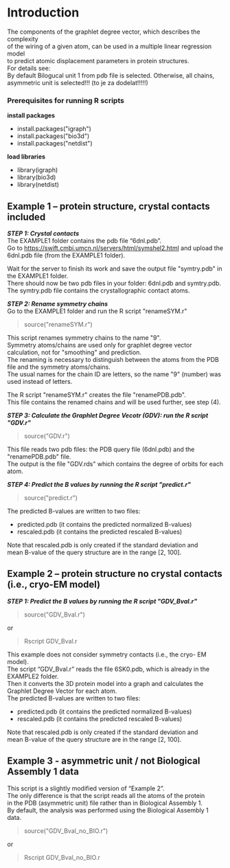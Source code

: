 # **Introduction**  
The components of the graphlet degree vector, which describes the complexity<br> 
of the wiring of a given atom, can be used in a multiple linear regression model <br>
to predict atomic displacement parameters in protein structures. <br>
For details see:<br>
By default Bilogucal unit 1 from pdb file is selected. Otherwise, all chains,  
asymmetric unit is selected!!! (to je za dodelat!!!!!)

### **Prerequisites for running R scripts**  

**install packages**  
* install.packages("igraph")  
* install.packages("bio3d")  
* install.packages("netdist")  

**load libraries**  
* library(igraph)  
* library(bio3d)  
* library(netdist)  

## **Example 1 – protein structure, crystal contacts included**  

**_STEP 1: Crystal contacts_**  
The EXAMPLE1 folder contains the pdb file “6dnl.pdb”.  
Go to https://swift.cmbi.umcn.nl/servers/html/symshel2.html and upload the 6dnl.pdb file (from the EXAMPLE1 folder).  

Wait for the server to finish its work and save the output file "symtry.pdb" in the EXAMPLE1 folder.   
There should now be two pdb files in your folder: 6dnl.pdb and symtry.pdb.   
The symtry.pdb file contains the crystallographic contact atoms.  

**_STEP 2: Rename symmetry chains_**     
Go to the EXAMPLE1 folder and run the R script "renameSYM.r"  
>source("renameSYM.r")    

This script renames symmetry chains to the name "9".   
Symmetry atoms/chains are used only for graphlet degree vector calculation, not for "smoothing" and prediction.  
The renaming is necessary to distinguish between the atoms from the PDB file and the symmetry atoms/chains.  
The usual names for the chain ID are letters, so the name "9" (number) was used instead of letters.  

The R script "renameSYM.r" creates the file "renamePDB.pdb".   
This file contains the renamed chains and will be used further, see step (4).  

**_STEP 3: Calculate the Graphlet Degree Vecotr (GDV): run the R script "GDV.r"_**    
>source("GDV.r")  

This file reads two pdb files: the PDB query file (6dnl.pdb) and the "renamePDB.pdb" file.  
The output is the file "GDV.rds" which contains the degree of orbits for each atom.  

**_STEP 4: Predict the B values by running the R script "predict.r"_**  
>source("predict.r")  

The predicted B-values are written to two files:  
* predicted.pdb (it contains the predicted normalized B-values)  
* rescaled.pdb (it contains the predicted rescaled B-values)  

Note that rescaled.pdb is only created if the standard deviation and <br>
mean B-value of the query structure are in the range [2, 100].

## **Example 2 – protein structure no crystal contacts (i.e., cryo-EM model)**

**_STEP 1: Predict the B values by running the R script "GDV_Bval.r"_**  

> source("GDV_Bval.r")

or  

> Rscript GDV_Bval.r 

This example does not consider symmetry contacts (i.e., the cryo- EM model).  
The script “GDV_Bval.r” reads the file 6SK0.pdb, which is already in the EXAMPLE2 folder.  
Then it converts the 3D protein model into a graph and calculates the Graphlet Degree Vector for each atom.  
The predicted B-values are written to two files:  
* predicted.pdb (it contains the predicted normalized B-values)  
* rescaled.pdb (it contains the predicted rescaled B-values)
   
Note that rescaled.pdb is only created if the standard deviation and  
mean B-value of the query structure are in the range [2, 100].  

## **Example 3 -  asymmetric unit / not  Biological Assembly 1 data**
This script is a slightly modified version of “Example 2”.  
The only difference is that the script reads all the atoms of the protein   
in the PDB (asymmetric unit) file rather than in Biological Assembly 1.   
By default, the analysis was performed using the Biological Assembly 1 data.

> source("GDV_Bval_no_BIO.r")

or  

> Rscript GDV_Bval_no_BIO.r
